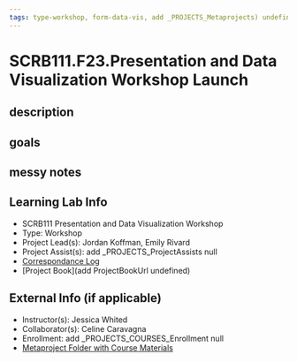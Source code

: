 ```yaml
---
tags: type-workshop, form-data-vis, add _PROJECTS_Metaprojects) undefined, project, project-launch
---
```


# SCRB111.F23.Presentation and Data Visualization Workshop Launch

## description 

## goals 

## messy notes

## Learning Lab Info
* SCRB111 Presentation and Data Visualization Workshop
* Type: Workshop
* Project Lead(s): Jordan Koffman, Emily Rivard
* Project Assist(s): add _PROJECTS_ProjectAssists null
* [Correspondance Log](https://drive.google.com/drive/folders/1X-M7RNbGCHlTWYhSqnK7aVakHwwXODTU?usp=drive_link)
* [Project Book](add ProjectBookUrl undefined)

## External Info (if applicable)
* Instructor(s): Jessica Whited
* Collaborator(s): Celine Caravagna
* Enrollment: add _PROJECTS_COURSES_Enrollment null
* [Metaproject Folder with Course Materials](https://drive.google.com/drive/folders/194JZlv4Ajf5qmQY51EFoYGiXBrTb7AM2)





